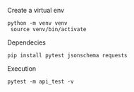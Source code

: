 Create a virtual env

   ```
   python -m venv venv
    source venv/bin/activate 
   ```
Dependecies

```pip install pytest jsonschema requests```

Execution

```pytest -m api_test -v```

